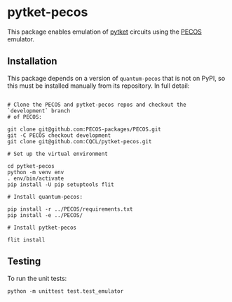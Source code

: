 # pytket-pecos

This package enables emulation of [pytket](https://github.com/CQCL/tket)
circuits using the [PECOS](https://github.com/CQCL/PECOS) emulator.

## Installation

This package depends on a version of `quantum-pecos` that is not on PyPI,
so this must be installed manually from its repository. In full detail:

```shell

# Clone the PECOS and pytket-pecos repos and checkout the `development` branch
# of PECOS:

git clone git@github.com:PECOS-packages/PECOS.git
git -C PECOS checkout development
git clone git@github.com:CQCL/pytket-pecos.git

# Set up the virtual environment

cd pytket-pecos
python -m venv env
. env/bin/activate
pip install -U pip setuptools flit

# Install quantum-pecos:

pip install -r ../PECOS/requirements.txt
pip install -e ../PECOS/

# Install pytket-pecos

flit install
```

## Testing

To run the unit tests:

```shell
python -m unittest test.test_emulator
```
